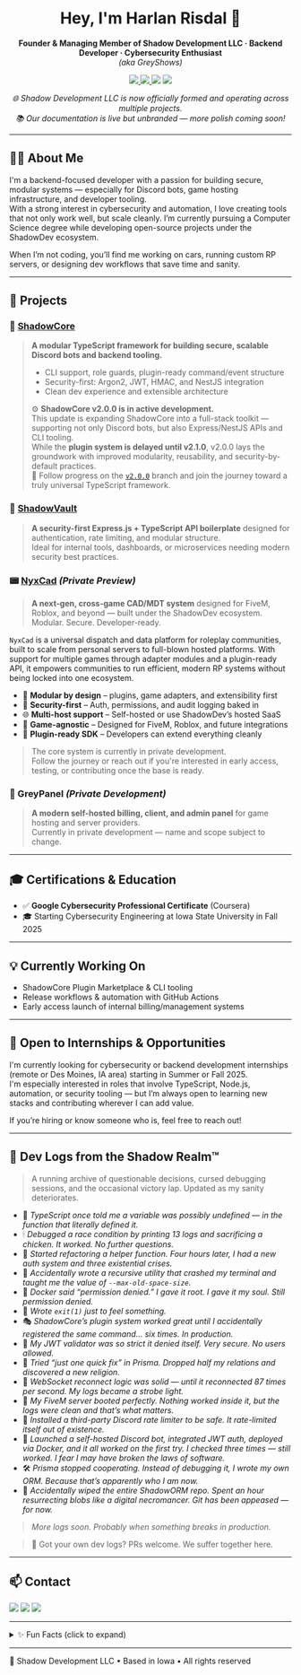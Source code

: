 <h1 align="center">Hey, I'm Harlan Risdal 👋</h1>
<p align="center">
  <b>Founder & Managing Member of Shadow Development LLC · Backend Developer · Cybersecurity Enthusiast</b><br>
  <i>(aka GreyShows)</i>
</p>

<p align="center">
  <a href="https://shadowdevelopment.net">
    <img src="https://img.shields.io/badge/Website-shadowdevelopment.net-blue?style=flat-square">
  </a>
  <a href="https://discord.com/users/643571771983003658">
    <img src="https://img.shields.io/badge/Discord-GreyShows-5865F2?style=flat-square&logo=discord">
  </a>
  <img src="https://img.shields.io/badge/TypeScript-blue?style=flat-square">
  <img src="https://img.shields.io/badge/Cybersecurity-green?style=flat-square">
</p>

<p align="center"><i>🌐 Shadow Development LLC is now officially formed and operating across multiple projects.<br>
📚 Our documentation is live but unbranded — more polish coming soon!</i></p>

---

## 👨‍💻 About Me

I'm a backend-focused developer with a passion for building secure, modular systems — especially for Discord bots, game hosting infrastructure, and developer tooling.  
With a strong interest in cybersecurity and automation, I love creating tools that not only work well, but scale cleanly. I’m currently pursuing a Computer Science degree while developing open-source projects under the ShadowDev ecosystem.

When I’m not coding, you’ll find me working on cars, running custom RP servers, or designing dev workflows that save time and sanity.

---

## 🚀 Projects

### 🧩 [ShadowCore](https://github.com/GreyDevOps/shadow-core)
> **A modular TypeScript framework for building secure, scalable Discord bots and backend tooling.**
> - CLI support, role guards, plugin-ready command/event structure
> - Security-first: Argon2, JWT, HMAC, and NestJS integration
> - Clean dev experience and extensible architecture
>
> ⚙️ **ShadowCore v2.0.0 is in active development.**  
> This update is expanding ShadowCore into a full-stack toolkit — supporting not only Discord bots, but also Express/NestJS APIs and CLI tooling.  
> While the **plugin system is delayed until v2.1.0**, v2.0.0 lays the groundwork with improved modularity, reusability, and security-by-default practices.  
> 📌 Follow progress on the [`v2.0.0`](https://github.com/Shadows-Development/ShadowCore/tree/v2.0.0) branch and join the journey toward a truly universal TypeScript framework.

### 🔐 [ShadowVault](https://github.com/Shadows-Development/ShadowVault)
> **A security-first Express.js + TypeScript API boilerplate** designed for authentication, rate limiting, and modular structure.  
> Ideal for internal tools, dashboards, or microservices needing modern security best practices.

### 📟 [NyxCad](https://github.com/Shadows-Development/NyxCad) *(Private Preview)*  
> **A next-gen, cross-game CAD/MDT system** designed for FiveM, Roblox, and beyond — built under the ShadowDev ecosystem.  
> Modular. Secure. Developer-ready.

`NyxCad` is a universal dispatch and data platform for roleplay communities, built to scale from personal servers to full-blown hosted platforms. With support for multiple games through adapter modules and a plugin-ready API, it empowers communities to run efficient, modern RP systems without being locked into one ecosystem.

- 🧠 **Modular by design** – plugins, game adapters, and extensibility first  
- 🔐 **Security-first** – Auth, permissions, and audit logging baked in  
- 🌐 **Multi-host support** – Self-hosted or use ShadowDev’s hosted SaaS  
- 🚀 **Game-agnostic** – Designed for FiveM, Roblox, and future integrations  
- 🧩 **Plugin-ready SDK** – Developers can extend everything cleanly  

> The core system is currently in private development.  
> Follow the journey or reach out if you're interested in early access, testing, or contributing once the base is ready.


### 🧾 GreyPanel *(Private Development)*
> **A modern self-hosted billing, client, and admin panel** for game hosting and server providers.  
> Currently in private development — name and scope subject to change.

---

## 🎓 Certifications & Education

- ✅ **Google Cybersecurity Professional Certificate** (Coursera)
- 🎓 Starting Cybersecurity Engineering at Iowa State University in Fall 2025

---

## 💡 Currently Working On

- ShadowCore Plugin Marketplace & CLI tooling
- Release workflows & automation with GitHub Actions
- Early access launch of internal billing/management systems


---

## 📣 Open to Internships & Opportunities

I'm currently looking for cybersecurity or backend development internships (remote or Des Moines, IA area) starting in Summer or Fall 2025.  
I'm especially interested in roles that involve TypeScript, Node.js, automation, or security tooling — but I’m always open to learning new stacks and contributing wherever I can add value.

If you’re hiring or know someone who is, feel free to reach out!

---

## 👾 Dev Logs from the Shadow Realm™

> A running archive of questionable decisions, cursed debugging sessions, and the occasional victory lap. Updated as my sanity deteriorates.

- 🧠 *TypeScript once told me a variable was possibly undefined — in the function that literally defined it.*
- 🕯 *Debugged a race condition by printing 13 logs and sacrificing a chicken. It worked. No further questions.*
- 🧱 *Started refactoring a helper function. Four hours later, I had a new auth system and three existential crises.*
- 🔄 *Accidentally wrote a recursive utility that crashed my terminal and taught me the value of `--max-old-space-size`.*
- 🐳 *Docker said “permission denied.” I gave it root. I gave it my soul. Still permission denied.*
- 🚪 *Wrote `exit(1)` just to feel something.*
- 🎭 *ShadowCore’s plugin system worked great until I accidentally registered the same command… six times. In production.*
- 🔐 *My JWT validator was so strict it denied itself. Very secure. No users allowed.*
- 🧩 *Tried “just one quick fix” in Prisma. Dropped half my relations and discovered a new religion.*
- 📡 *WebSocket reconnect logic was solid — until it reconnected 87 times per second. My logs became a strobe light.*
- 🚓 *My FiveM server booted perfectly. Nothing worked inside it, but the logs were clean and that’s what matters.*
- 🧯 *Installed a third-party Discord rate limiter to be safe. It rate-limited itself out of existence.*
- 🏁 *Launched a self-hosted Discord bot, integrated JWT auth, deployed via Docker, and it all worked on the first try. I checked three times — still worked. I fear I may have broken the laws of software.*
- 🛠 *Prisma stopped cooperating. Instead of debugging it, I wrote my own ORM. Because that’s apparently who I am now.*
- 🧟 *Accidentally wiped the entire ShadowORM repo. Spent an hour resurrecting blobs like a digital necromancer. Git has been appeased — for now.*

> _More logs soon. Probably when something breaks in production._

> 💬 Got your own dev logs? PRs welcome. We suffer together here.

---

## 📫 Contact

<p>
  <a href="https://shadowdevelopment.net"><img src="https://img.shields.io/badge/Website-shadowdevelopment.net-blue?style=for-the-badge"></a>
  <a href="mailto:shadow@shadowdevelopment.net"><img src="https://img.shields.io/badge/Email-shadow@shadowdevelopment.net-blue?style=for-the-badge&logo=gmail"></a>
  <a href="https://discord.com/users/643571771983003658"><img src="https://img.shields.io/badge/Discord-GreyShows-5865F2?style=for-the-badge&logo=discord"></a>
</p>

---
<details>
<summary>✨ Fun Facts (click to expand)</summary>
<!--FUN_FACT-->
I swapped a digital dash for analog in an '84 Corvette. Somehow, that was less painful than writing proper role-based auth in TypeScript.
<!--/FUN_FACT-->
</details>

---
🏢 Shadow Development LLC • Based in Iowa • All rights reserved
